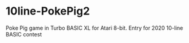 # 10line-PokePig2
Poke Pig game in Turbo BASIC XL for Atari 8-bit. Entry for 2020 10-line BASIC contest
